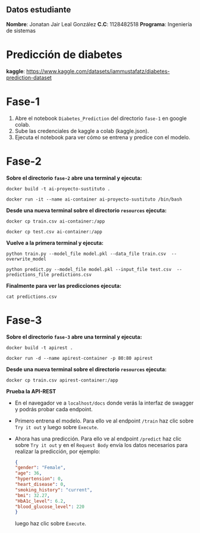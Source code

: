 ## Datos estudiante

**Nombre**: Jonatan Jair Leal González 
**C.C**: 1128482518
**Programa**: Ingeniería de sistemas
# Predicción de diabetes
**kaggle**: https://www.kaggle.com/datasets/iammustafatz/diabetes-prediction-dataset

# Fase-1 
1. Abre el notebook ````Diabetes_Prediction```` del directorio ```fase-1``` en google colab.
2. Sube las credenciales de kaggle a colab (kaggle.json).
3. Ejecuta el notebook para ver cómo se entrena y predice con el modelo.

# Fase-2
**Sobre el directorio ``fase-2`` abre una terminal y ejecuta:**
```shell
docker build -t ai-proyecto-sustituto .
```
```shell
docker run -it --name ai-container ai-proyecto-sustituto /bin/bash
```

**Desde una nueva terminal sobre el directorio ``resources`` ejecuta:**
```shell
docker cp train.csv ai-container:/app
``` 
```shell
docker cp test.csv ai-container:/app
```

**Vuelve a la primera terminal y ejecuta:**
```shell
python train.py --model_file model.pkl --data_file train.csv  --overwrite_model
```
```shell
python predict.py --model_file model.pkl --input_file test.csv  --predictions_file predictions.csv
```

**Finalmente para ver las predicciones ejecuta:**
```shell
cat predictions.csv
```

# Fase-3
**Sobre el directorio ``fase-3`` abre una terminal y ejecuta:**
```shell
docker build -t apirest .
```
```shell
docker run -d --name apirest-container -p 80:80 apirest
```

**Desde una nueva terminal sobre el directorio ``resources`` ejecuta:**
```shell
docker cp train.csv apirest-container:/app
```

**Prueba la API-REST**

- En el navegador ve a ```localhost/docs``` donde verás la interfaz de swagger y podrás probar cada endpoint.

- Primero entrena el modelo. Para ello ve al endpoint ``/train`` haz clic sobre ``Try it out`` y luego sobre ``Execute``.

- Ahora has una predicción. Para ello ve al endpoint ``/predict`` haz clic sobre ``Try it out`` y en el ``Request Body`` envía los datos necesarios para realizar la predicción, por ejemplo:
    ```json
    {
    "gender": "Female",
    "age": 36,
    "hypertension": 0,
    "heart_disease": 0,
    "smoking_history": "current",
    "bmi": 32.27,
    "HbA1c_level": 6.2,
    "blood_glucose_level": 220
    }
    ```
    luego haz clic sobre ``Execute``.
